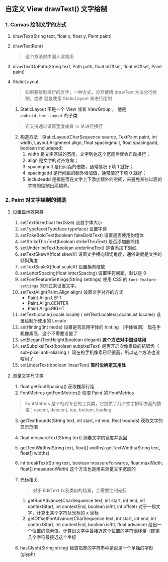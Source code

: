 ## 自定义 View drawText() 文字绘制

### 1. Canvas 绘制文字的方式

1. drawText(String text, float x, float y, Paint paint)
2. drawTextRun()
	
	> 这个方法对中国人没啥用

3. 	drawTextOnPath(String text, Path path, float hOffset, float vOffset, Paint paint)
4. StaticLayout

	> 如果要绘制换行的文字，一种方式，分开使用 drawText 方法分行绘制，或者
	就是使用 StaticLayout 来进行绘制
	
	1. StaticLayout 不是一个 View 或者 ViewGroup ， 他是 `android.text.Layout` 的子类 
	
	> 它支持通过设置宽度或者 `\n` 处进行换行
	
	2. 构造方法：StaticLayout(CharSequence source, TextPaint paint, int width, Layout.Alignment align, float spacingmult, float spacingadd, boolean includepad)
		1. width 是文字区域的宽度，文字到达这个宽度后就会自动换行； 
		2. align 是文字的对齐方向； 
		3. spacingmult 是行间距的倍数，通常情况下填 1 就好； 
		4. spacingadd 是行间距的额外增加值，通常情况下填 0 就好； 
		5. includeadd 是指是否在文字上下添加额外的空间，来避免某些过高的字符的绘制出现越界。

### 2. Paint 对文字绘制的辅助

1. 设置显示效果类
	1. setTextSize(float textSize) 设置字体大小
	2. setTypeface(Typeface typeface) 设置字体
	3. setFakeBoldText(boolean fakeBoldText) 设置是否使用伪粗体
	4. setStrikeThruText(boolean strikeThruText) 是否添加删除线
	5. setUnderlineText(boolean underlineText) 是否添加下划线
	6. setTextSkewX(float skewX) 设置文字横向错切角度，通俗讲就是文字的倾斜角度
	7. setTextScaleX(float scaleX) 设置横向缩放
	8. setLetterSpacing(float letterSpacing) 设置字符间距，默认是 0
	9. setFontFeatureSettings(String settings) 使用 CSS 的 `font-feature-settings` 的方式来设置文字。
	10. setTextAlign(Paint.Align align) 设置文字对齐的方式
		- Paint.Align.LEFT
		- Paint.Align.CENTER
		- Paint.Align.RIGHT
	11. setTextLocale(Locale locale) / setTextLocales(LocaleList locales) 设置绘制所使用的 Locale
	12. setHinting(int mode) 设置是否启用字体的 hinting （字体微调） 现在手机像素高，这个不需要设置了
	13. setElegantTextHeight(boolean elegant) **这个方法对中国没啥用**
	14. setSubpixelText(boolean subpixelText) 是否开启次像素级的抗锯齿（ sub-pixel anti-aliasing ）现在的手机像素已经很高，所以这个方法也没啥用了
	15. setLinearText(boolean linearText) **暂时没确定其用处**
	
2. 测量文字尺寸类
	1. float getFontSpacing() 获取推荐行距
	2. FontMetircs getFontMetrics() 获取 Paint 的 FontMetrics
	
	> FontMetrics 是个相对专业的工具类，它提供了几个文字排印方面的数值：ascent, descent, top,  bottom, leading
	
	3. getTextBounds(String text, int start, int end, Rect bounds) 获取文字的显示范围
	4. float measureText(String text) 测量文字的宽度并返回
	5. getTextWidths(String text, float[] widths) getTextWidths(String text, float[] widths)
	6. int breakText(String text, boolean measureForwards, float maxWidth, float[] measuredWidth) 这个方法也是用来测量文字宽度的
	7. 光标相关 
		
		> 对于 EditText 以及类似的场景，会需要绘制光标
		
		1. getRunAdvance(CharSequence text, int start, int end, int contextStart, int contextEnd, boolean isRtl, int offset) 对于一段文字，计算出某个字符处光标的 x 坐标
		2. getOffsetForAdvance(CharSequence text, int start, int end, int contextStart, int contextEnd, boolean isRtl, float advance) 给出一个位置的像素值，计算出文字中最接近这个位置的字符偏移量（即第几个字符最接近这个坐标 
	
	8. hasGlyph(String string) 检查指定的字符串中是否是一个单独的字形 (glyph）